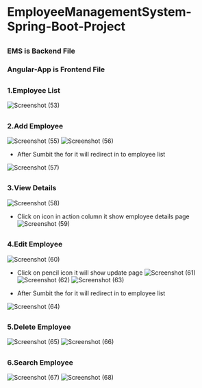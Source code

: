 # EmployeeManagementSystem-Spring-Boot-Project
##
### EMS is Backend File
### Angular-App is Frontend File
##
### 1.Employee List
![Screenshot (53)](https://user-images.githubusercontent.com/80576654/166140188-32dcffc0-5120-434a-bc4d-4dc9cde4ab1a.png)
##

### 2.Add Employee
![Screenshot (55)](https://user-images.githubusercontent.com/80576654/166140222-d9ef30c2-5c21-4ebf-bb24-b47ac186f5f5.png)
![Screenshot (56)](https://user-images.githubusercontent.com/80576654/166140245-286636e0-5664-4078-8471-70d8f82c2b87.png)

* After Sumbit the for it will redirect in to employee list
 
![Screenshot (57)](https://user-images.githubusercontent.com/80576654/166140250-fc3a95eb-df11-4337-ba9e-00544cca7a26.png)
##

### 3.View Details
![Screenshot (58)](https://user-images.githubusercontent.com/80576654/166140261-b9170206-82fd-4848-96ac-c0104e58e712.png)
* Click on icon in action column it show employee details page
![Screenshot (59)](https://user-images.githubusercontent.com/80576654/166140281-c5c0a58a-2be2-4131-878e-2c4e584d8f22.png)
##

### 4.Edit Employee
![Screenshot (60)](https://user-images.githubusercontent.com/80576654/166140314-c031e5ff-3764-426b-a5e8-2898cde1e27f.png)
* Click on pencil icon it will show update page
![Screenshot (61)](https://user-images.githubusercontent.com/80576654/166140343-0e6f0443-d286-4241-9c0d-f307a1d4b3b4.png)
![Screenshot (62)](https://user-images.githubusercontent.com/80576654/166140354-232e3eb5-da78-44bc-87c7-3e4f02058488.png)
![Screenshot (63)](https://user-images.githubusercontent.com/80576654/166140364-9f3e1526-31ae-43f4-987c-037d15a6a508.png)

* After Sumbit the for it will redirect in to employee list

![Screenshot (64)](https://user-images.githubusercontent.com/80576654/166140366-8ad13173-7cc1-4338-9876-74540c67c64b.png)
##

### 5.Delete Employee
![Screenshot (65)](https://user-images.githubusercontent.com/80576654/166140381-fbbd94a6-1ad9-4eae-a06f-fc3223f38dbc.png)
![Screenshot (66)](https://user-images.githubusercontent.com/80576654/166140393-8057f65f-a701-43fb-8a7c-a7e26a47c628.png)
##
### 6.Search Employee
![Screenshot (67)](https://user-images.githubusercontent.com/80576654/166140645-8da85f93-546f-4925-9bf1-554b8a52f15a.png)
![Screenshot (68)](https://user-images.githubusercontent.com/80576654/166140652-fce0150a-9722-4769-8d67-05ed2099c002.png)
##


